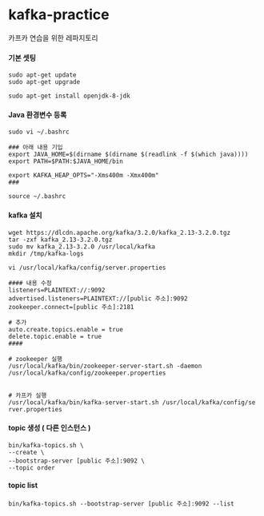# kafka-practice
카프카 연습을 위한 레파지토리

#### 기본 셋팅

```shell
sudo apt-get update
sudo apt-get upgrade

sudo apt-get install openjdk-8-jdk
```



#### Java 환경변수 등록

```shell
sudo vi ~/.bashrc

### 아래 내용 기입
export JAVA_HOME=$(dirname $(dirname $(readlink -f $(which java))))
export PATH=$PATH:$JAVA_HOME/bin

export KAFKA_HEAP_OPTS="-Xms400m -Xmx400m"
### 

source ~/.bashrc
```



#### kafka 설치

```shell
wget https://dlcdn.apache.org/kafka/3.2.0/kafka_2.13-3.2.0.tgz
tar -zxf kafka_2.13-3.2.0.tgz 
sudo mv kafka_2.13-3.2.0 /usr/local/kafka
mkdir /tmp/kafka-logs

vi /usr/local/kafka/config/server.properties

#### 내용 수정
listeners=PLAINTEXT://:9092
advertised.listeners=PLAINTEXT://[public 주소]:9092
zookeeper.connect=[public 주소]:2181

# 추가
auto.create.topics.enable = true
delete.topic.enable = true
####

# zookeeper 실행
/usr/local/kafka/bin/zookeeper-server-start.sh -daemon /usr/local/kafka/config/zookeeper.properties


# 카프카 실행
/usr/local/kafka/bin/kafka-server-start.sh /usr/local/kafka/config/se
rver.properties 
```



#### topic 생성 ( 다른 인스턴스 )

```shell
bin/kafka-topics.sh \
--create \
--bootstrap-server [public 주소]:9092 \
--topic order
```



#### topic list

```shell
bin/kafka-topics.sh --bootstrap-server [public 주소]:9092 --list
```

